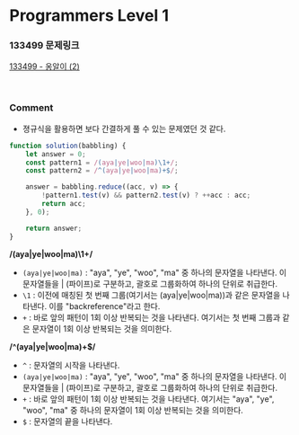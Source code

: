 # Programmers Level 1

### 133499 문제링크

[133499 - 옹알이 (2)](https://school.programmers.co.kr/learn/courses/30/lessons/133499)

<br>

### Comment

-   졍규식을 활용하면 보다 간결하게 풀 수 있는 문제였던 것 같다.

```js
function solution(babbling) {
    let answer = 0;
    const pattern1 = /(aya|ye|woo|ma)\1+/;
    const pattern2 = /^(aya|ye|woo|ma)+$/;

    answer = babbling.reduce((acc, v) => {
        !pattern1.test(v) && pattern2.test(v) ? ++acc : acc;
        return acc;
    }, 0);

    return answer;
}
```

**/(aya|ye|woo|ma)\1+/**

-   `(aya|ye|woo|ma)` : "aya", "ye", "woo", "ma" 중 하나의 문자열을 나타낸다. 이 문자열들을 | (파이프)로 구분하고, 괄호로 그룹화하여 하나의 단위로 취급한다.
-   `\1` : 이전에 매칭된 첫 번째 그룹(여기서는 (aya|ye|woo|ma))과 같은 문자열을 나타낸다. 이를 "backreference"라고 한다.
-   `+` : 바로 앞의 패턴이 1회 이상 반복되는 것을 나타낸다. 여기서는 첫 번째 그룹과 같은 문자열이 1회 이상 반복되는 것을 의미한다.

**/^(aya|ye|woo|ma)+$/**

-   `^` : 문자열의 시작을 나타낸다.
-   `(aya|ye|woo|ma)` : "aya", "ye", "woo", "ma" 중 하나의 문자열을 나타낸다. 이 문자열들을 | (파이프)로 구분하고, 괄호로 그룹화하여 하나의 단위로 취급한다.
-   `+` : 바로 앞의 패턴이 1회 이상 반복되는 것을 나타낸다. 여기서는 "aya", "ye", "woo", "ma" 중 하나의 문자열이 1회 이상 반복되는 것을 의미한다.
-   `$` : 문자열의 끝을 나타낸다.
